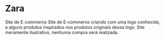 # Zara
Site de E-commerce 
Site de E-commerce criando com uma logo conhecida, e alguns produtos inspirados nos produtos originais dessa logo.
Site meramente ilustrativo, nenhuma compra será realizada.

